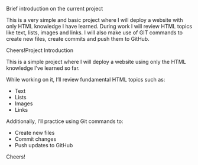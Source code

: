 Brief introduction on the current project

This is a very simple and basic project where I will deploy a website with only HTML knowledge I have learned.
During work I will review HTML  topics like text, lists, images and links. 
I will also make use of GIT commands to create  new files, create commits and push them to GitHub.

Cheers!Project Introduction

This is a simple project where I will deploy a website using only the HTML knowledge I’ve learned so far.

While working on it, I’ll review fundamental HTML topics such as:

- Text
- Lists
- Images
- Links

Additionally, I’ll practice using Git commands to:

- Create new files
- Commit changes
- Push updates to GitHub

Cheers!
